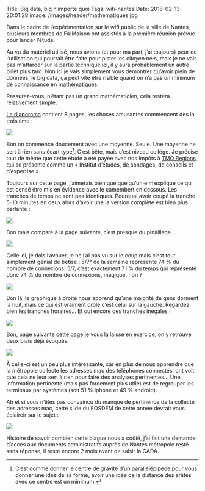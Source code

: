 Title: Big data, big n’importe quoi
Tags: wifi-nantes
Date: 2018-02-13 20:01:28
image: /images/header/mathematiques.jpg

Dans le cadre de l’expérimentation sur le wifi public de la ville de Nantes,
plusieurs membres de FAIMaison ont assistés à la première réunion prévue pour
lancer l’étude.

Au vu du matériel utilisé, nous avions (et pour ma part, j’ai toujours) peur de
l’utilisation qui pourrait être faite pour pister les citoyen·ne·s, mais je ne
vais pas m’attarder sur la partie technique ici, il y aura probablement un autre
billet plus tard. Non ici je vais simplement vous démontrer qu’avoir plein de
données, le big data, ça peut vite être risible quand on n’a pas un minimum de
connaissance en mathématiques.

Rassurez-vous, n’étant pas un grand mathématicien, cela restera relativement
simple.

[Le diaporama](|filename|/files/Premiers-résultats-statistiques-MC.pdf) contient 8 pages, les
choses amusantes commencent dès la troisième :

![](|filename|/images/wifi-nantes-stats/durée-connexion.png)

Bon on commence doucement avec une moyenne. Seule. Une moyenne ne sert à rien
sans écart type[^1]. C’est bête, mais c’est niveau collège. Je précise tout de
même que cette étude a été payée avec nos impôts à [TMO
Regions](http://www.tmoregions.fr/), qui se présente comme un « Institut
d’études, de sondages, de conseils et d’expertise ».

Toujours sur cette page, j’aimerais bien que quelqu’un·e m’explique ce qui est
censé être mis en évidence avec le camembert en dessous. Les tranches de temps
ne sont pas identiques. Pourquoi avoir coupé la tranche 5-10 minutes en deux
alors d’avoir une la version complète est bien plus parlante :

![](|filename|/images/wifi-nantes-stats/cammebert.png)

Bon mais comparé à la page suivante, c’est presque du pinaillage…

![](|filename|/images/wifi-nantes-stats/par-jours.png)

Celle-ci, je dois l’avouer, je ne l’ai pas vu sur le coup mais c’est tout
simplement génial de bêtise : 5/7ᵉ de la semaine représente 74 % du nombre de
connexions. 5/7, c’est exactement 71 % du temps qui représente donc 74 % du
nombre de connexions, magique, non ?

![](|filename|/images/wifi-nantes-stats/par-heure.png)

Bon là, le graphique à droite nous apprend qu’une majorité de gens dorment la
nuit, mais ce qui est vraiment drôle c’est celui sur la gauche. Regardez bien
les tranches horaires… Et oui encore des tranches inégales !

![](|filename|/images/wifi-nantes-stats/utilisateurs.png)

Bon, page suivante cette page je vous la laisse en exercice, on y retrouve deux
biais déjà évoqués.

![](|filename|/images/wifi-nantes-stats/constructeur.png)

À celle-ci est un peu plus intéressante, car en plus de nous apprendre que la
métropole collecte les adresses mac des téléphones connectés, ont voit que cela
ne leur sert à rien pour faire des analyses pertinentes… Une information
pertinente (mais pas forcement plus utile) est de regrouper les terminaux par
systèmes (soit 51 % iphone et 49 % android).

Ah et si vous n’êtes pas convaincu du manque de pertinence de la collecte des
adresses mac, cette slide du FOSDEM de cette année devrait vous éclaircir sur le
sujet :

![](|filename|/images/wifi-nantes-stats/fosdem.png)

Histoire de savoir combien cette blague nous a coûté, j’ai fait une demande
d’accès aux documents administratifs auprès de Nantes métropole resté sans
réponse, il reste encore 2 mois avant de saisir la CADA.

[^1]: C’est comme donner le centre de gravité d’un parallélépipède pour vous
  donner une idée de sa forme, avoir une idée de la distance des arêtes avec ce
  centre est un minimum.
